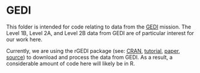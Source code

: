 # GEDI
This folder is intended for code relating to data from the [GEDI](https://gedi.umd.edu/) mission. The Level 1B, Level 2A, and Level 2B data from GEDI are of particular interest for our work here.

Currently, we are using the rGEDI package (see: [CRAN](https://cran.r-project.org/web/packages/rGEDI/index.html), [tutorial](https://cran.r-project.org/web/packages/rGEDI/vignettes/tutorial.html), [paper](https://www.researchgate.net/publication/339971349_rGEDI_An_R_Package_for_NASA%27s_Global_Ecosystem_Dynamics_Investigation_GEDI_Data_Visualizing_and_Processing), [source](https://github.com/carlos-alberto-silva/rGEDI)) to download and process the data from GEDI. As a result, a considerable amount of code here will likely be in R. 
